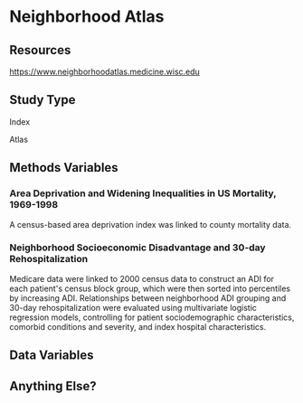# Neighborhood Atlas

## Resources
https://www.neighborhoodatlas.medicine.wisc.edu
## Study Type
Index

Atlas
## Methods Variables

### Area Deprivation and Widening Inequalities in US Mortality, 1969-1998
A census-based area deprivation index was linked to county mortality data.

### Neighborhood Socioeconomic Disadvantage and 30-day Rehospitalization
Medicare data were linked to 2000 census data to construct an ADI for each patient's census block group, which were then sorted into percentiles by increasing ADI. Relationships between neighborhood ADI grouping and 30-day rehospitalization were evaluated using multivariate logistic regression models, controlling for patient sociodemographic characteristics, comorbid conditions and severity, and index hospital characteristics.

## Data Variables

## Anything Else?
